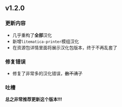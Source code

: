 ## v1.2.0
### 更新内容
- 几乎重构了**全部**汉化
- 新增`litematica-printer`模组汉化
- 在资源包详情里面将展示汉化包版本，终于不再乱套了

### 修复错误
- 修复了非常多的汉化错误，~~数不清了~~

### 吐槽
**总之非常推荐更新这个版本!!!**